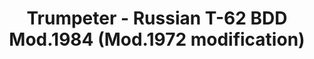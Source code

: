 ---
layout: product
title: "Trumpeter - Russian T-62 BDD Mod.1984 (Mod.1972 modification)"
price: "TBA" 
desc: "N/A"
img_path: "/assets/img/TRU07148.jpg"
brand: "N/A"
available: false
special_offer: false
new: false
soon: false
cat: "010000"
subcat: "013400"
subsubcat: "0N/A"
sifra: "TRU07148"
---